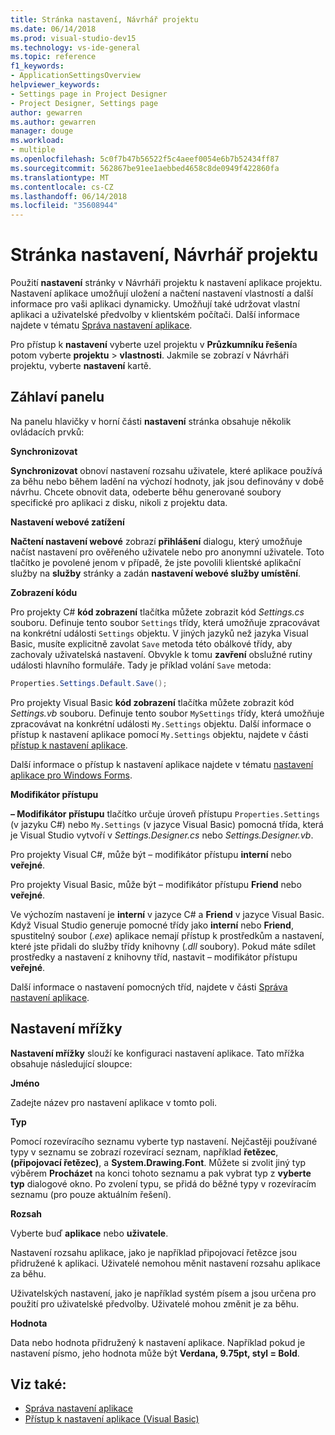 ```yaml
---
title: Stránka nastavení, Návrhář projektu
ms.date: 06/14/2018
ms.prod: visual-studio-dev15
ms.technology: vs-ide-general
ms.topic: reference
f1_keywords:
- ApplicationSettingsOverview
helpviewer_keywords:
- Settings page in Project Designer
- Project Designer, Settings page
author: gewarren
ms.author: gewarren
manager: douge
ms.workload:
- multiple
ms.openlocfilehash: 5c0f7b47b56522f5c4aeef0054e6b7b52434ff87
ms.sourcegitcommit: 562867be91ee1aebbed4658c8de0949f422860fa
ms.translationtype: MT
ms.contentlocale: cs-CZ
ms.lasthandoff: 06/14/2018
ms.locfileid: "35608944"
---
```

# <a name="settings-page-project-designer"></a>Stránka nastavení, Návrhář projektu

Použití **nastavení** stránky v Návrháři projektu k nastavení aplikace projektu. Nastavení aplikace umožňují uložení a načtení nastavení vlastností a další informace pro vaši aplikaci dynamicky. Umožňují také udržovat vlastní aplikaci a uživatelské předvolby v klientském počítači. Další informace najdete v tématu [Správa nastavení aplikace](../managing-application-settings-dotnet.md).

Pro přístup k **nastavení** vyberte uzel projektu v **Průzkumníku řešení**a potom vyberte **projektu** > **vlastnosti**. Jakmile se zobrazí v Návrháři projektu, vyberte **nastavení** kartě.

## <a name="header-bar"></a>Záhlaví panelu

Na panelu hlavičky v horní části **nastavení** stránka obsahuje několik ovládacích prvků:

**Synchronizovat**

**Synchronizovat** obnoví nastavení rozsahu uživatele, které aplikace používá za běhu nebo během ladění na výchozí hodnoty, jak jsou definovány v době návrhu. Chcete obnovit data, odeberte běhu generované soubory specifické pro aplikaci z disku, nikoli z projektu data.

**Nastavení webové zatížení**

**Načtení nastavení webové** zobrazí **přihlášení** dialogu, který umožňuje načíst nastavení pro ověřeného uživatele nebo pro anonymní uživatele. Toto tlačítko je povolené jenom v případě, že jste povolili klientské aplikační služby na **služby** stránky a zadán **nastavení webové služby umístění**.

**Zobrazení kódu**

Pro projekty C# **kód zobrazení** tlačítka můžete zobrazit kód *Settings.cs* souboru. Definuje tento soubor `Settings` třídy, která umožňuje zpracovávat na konkrétní události `Settings` objektu. V jiných jazyků než jazyka Visual Basic, musíte explicitně zavolat `Save` metoda této obálkové třídy, aby zachovaly uživatelská nastavení. Obvykle k tomu **zavření** obslužné rutiny události hlavního formuláře. Tady je příklad volání `Save` metoda:

```csharp
Properties.Settings.Default.Save();
```

Pro projekty Visual Basic **kód zobrazení** tlačítka můžete zobrazit kód *Settings.vb* souboru. Definuje tento soubor `MySettings` třídy, která umožňuje zpracovávat na konkrétní události `My.Settings` objektu. Další informace o přístup k nastavení aplikace pomocí `My.Settings` objektu, najdete v části [přístup k nastavení aplikace](/dotnet/visual-basic/developing-apps/programming/app-settings/accessing-application-settings).

Další informace o přístup k nastavení aplikace najdete v tématu [nastavení aplikace pro Windows Forms](/dotnet/framework/winforms/advanced/application-settings-for-windows-forms).

**Modifikátor přístupu**

**– Modifikátor přístupu** tlačítko určuje úroveň přístupu `Properties.Settings` (v jazyku C#) nebo `My.Settings` (v jazyce Visual Basic) pomocná třída, která je Visual Studio vytvoří v *Settings.Designer.cs* nebo *Settings.Designer.vb*.

Pro projekty Visual C#, může být – modifikátor přístupu **interní** nebo **veřejné**.

Pro projekty Visual Basic, může být – modifikátor přístupu **Friend** nebo **veřejné**.

Ve výchozím nastavení je **interní** v jazyce C# a **Friend** v jazyce Visual Basic. Když Visual Studio generuje pomocné třídy jako **interní** nebo **Friend**, spustitelný soubor (*.exe*) aplikace nemají přístup k prostředkům a nastavení, které jste přidali do služby třídy knihovny (*.dll* soubory). Pokud máte sdílet prostředky a nastavení z knihovny tříd, nastavit – modifikátor přístupu **veřejné**.

Další informace o nastavení pomocných tříd, najdete v části [Správa nastavení aplikace](../managing-application-settings-dotnet.md).

## <a name="settings-grid"></a>Nastavení mřížky

**Nastavení mřížky** slouží ke konfiguraci nastavení aplikace. Tato mřížka obsahuje následující sloupce:

**Jméno**

Zadejte název pro nastavení aplikace v tomto poli.

**Typ**

Pomocí rozevíracího seznamu vyberte typ nastavení. Nejčastěji používané typy v seznamu se zobrazí rozevírací seznam, například **řetězec**, **(připojovací řetězec)**, a **System.Drawing.Font**. Můžete si zvolit jiný typ výběrem **Procházet** na konci tohoto seznamu a pak vybrat typ z **vyberte typ** dialogové okno. Po zvolení typu, se přidá do běžné typy v rozevíracím seznamu (pro pouze aktuálním řešení).

**Rozsah**

Vyberte buď **aplikace** nebo **uživatele**.

Nastavení rozsahu aplikace, jako je například připojovací řetězce jsou přidružené k aplikaci. Uživatelé nemohou měnit nastavení rozsahu aplikace za běhu.

Uživatelských nastavení, jako je například systém písem a jsou určena pro použití pro uživatelské předvolby. Uživatelé mohou změnit je za běhu.

**Hodnota**

Data nebo hodnota přidružený k nastavení aplikace. Například pokud je nastavení písmo, jeho hodnota může být **Verdana, 9.75pt, styl = Bold**.

## <a name="see-also"></a>Viz také:

- [Správa nastavení aplikace](../managing-application-settings-dotnet.md)
- [Přístup k nastavení aplikace (Visual Basic)](/dotnet/visual-basic/developing-apps/programming/app-settings/accessing-application-settings)